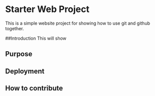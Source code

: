 # Starter Web Project

This is a simple website project for showing how to use git and github together.

##Introduction
This will show

## Purpose

## Deployment

## How to contribute